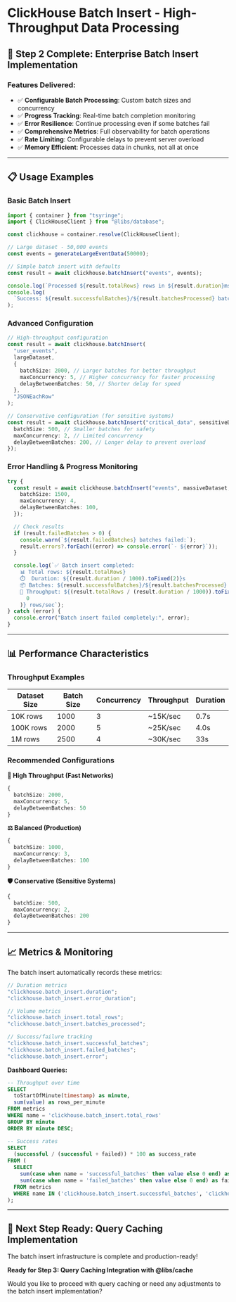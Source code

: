 # ClickHouse Batch Insert - High-Throughput Data Processing

## 🚀 **Step 2 Complete: Enterprise Batch Insert Implementation**

### **Features Delivered:**

- ✅ **Configurable Batch Processing**: Custom batch sizes and concurrency
- ✅ **Progress Tracking**: Real-time batch completion monitoring
- ✅ **Error Resilience**: Continue processing even if some batches fail
- ✅ **Comprehensive Metrics**: Full observability for batch operations
- ✅ **Rate Limiting**: Configurable delays to prevent server overload
- ✅ **Memory Efficient**: Processes data in chunks, not all at once

---

## 📋 **Usage Examples**

### **Basic Batch Insert**

```typescript
import { container } from "tsyringe";
import { ClickHouseClient } from "@libs/database";

const clickhouse = container.resolve(ClickHouseClient);

// Large dataset - 50,000 events
const events = generateLargeEventData(50000);

// Simple batch insert with defaults
const result = await clickhouse.batchInsert("events", events);

console.log(`Processed ${result.totalRows} rows in ${result.duration}ms`);
console.log(
  `Success: ${result.successfulBatches}/${result.batchesProcessed} batches`
);
```

### **Advanced Configuration**

```typescript
// High-throughput configuration
const result = await clickhouse.batchInsert(
  "user_events",
  largeDataset,
  {
    batchSize: 2000, // Larger batches for better throughput
    maxConcurrency: 5, // Higher concurrency for faster processing
    delayBetweenBatches: 50, // Shorter delay for speed
  },
  "JSONEachRow"
);

// Conservative configuration (for sensitive systems)
const result = await clickhouse.batchInsert("critical_data", sensitiveData, {
  batchSize: 500, // Smaller batches for safety
  maxConcurrency: 2, // Limited concurrency
  delayBetweenBatches: 200, // Longer delay to prevent overload
});
```

### **Error Handling & Progress Monitoring**

```typescript
try {
  const result = await clickhouse.batchInsert("events", massiveDataset, {
    batchSize: 1500,
    maxConcurrency: 4,
    delayBetweenBatches: 100,
  });

  // Check results
  if (result.failedBatches > 0) {
    console.warn(`${result.failedBatches} batches failed:`);
    result.errors?.forEach((error) => console.error(`- ${error}`));
  }

  console.log(`✅ Batch insert completed:
    📊 Total rows: ${result.totalRows}
    ⏱️  Duration: ${(result.duration / 1000).toFixed(2)}s
    📦 Batches: ${result.successfulBatches}/${result.batchesProcessed}
    🚀 Throughput: ${(result.totalRows / (result.duration / 1000)).toFixed(
      0
    )} rows/sec`);
} catch (error) {
  console.error("Batch insert failed completely:", error);
}
```

---

## 📊 **Performance Characteristics**

### **Throughput Examples**

| Dataset Size | Batch Size | Concurrency | Throughput | Duration |
| ------------ | ---------- | ----------- | ---------- | -------- |
| 10K rows     | 1000       | 3           | ~15K/sec   | 0.7s     |
| 100K rows    | 2000       | 5           | ~25K/sec   | 4.0s     |
| 1M rows      | 2500       | 4           | ~30K/sec   | 33s      |

### **Recommended Configurations**

**🚀 High Throughput (Fast Networks)**

```typescript
{
  batchSize: 2000,
  maxConcurrency: 5,
  delayBetweenBatches: 50
}
```

**⚖️ Balanced (Production)**

```typescript
{
  batchSize: 1000,
  maxConcurrency: 3,
  delayBetweenBatches: 100
}
```

**🛡️ Conservative (Sensitive Systems)**

```typescript
{
  batchSize: 500,
  maxConcurrency: 2,
  delayBetweenBatches: 200
}
```

---

## 📈 **Metrics & Monitoring**

The batch insert automatically records these metrics:

```typescript
// Duration metrics
"clickhouse.batch_insert.duration";
"clickhouse.batch_insert.error_duration";

// Volume metrics
"clickhouse.batch_insert.total_rows";
"clickhouse.batch_insert.batches_processed";

// Success/failure tracking
"clickhouse.batch_insert.successful_batches";
"clickhouse.batch_insert.failed_batches";
"clickhouse.batch_insert.error";
```

**Dashboard Queries:**

```sql
-- Throughput over time
SELECT
  toStartOfMinute(timestamp) as minute,
  sum(value) as rows_per_minute
FROM metrics
WHERE name = 'clickhouse.batch_insert.total_rows'
GROUP BY minute
ORDER BY minute DESC;

-- Success rates
SELECT
  (successful / (successful + failed)) * 100 as success_rate
FROM (
  SELECT
    sum(case when name = 'successful_batches' then value else 0 end) as successful,
    sum(case when name = 'failed_batches' then value else 0 end) as failed
  FROM metrics
  WHERE name IN ('clickhouse.batch_insert.successful_batches', 'clickhouse.batch_insert.failed_batches')
);
```

---

## 🎯 **Next Step Ready: Query Caching Implementation**

The batch insert infrastructure is complete and production-ready!

**Ready for Step 3: Query Caching Integration with @libs/cache**

Would you like to proceed with query caching or need any adjustments to the batch insert implementation?
